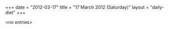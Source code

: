 +++
date = "2012-03-17"
title = "17 March 2012 (Saturday)"
layout = "daily-diet"
+++

\<no entries\>